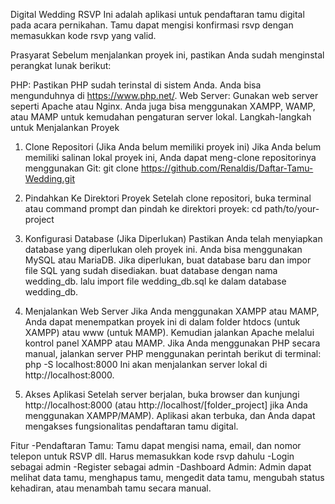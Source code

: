 Digital Wedding RSVP
Ini adalah aplikasi untuk pendaftaran tamu digital pada acara pernikahan. Tamu dapat mengisi konfirmasi rsvp dengan memasukkan kode rsvp yang valid.

Prasyarat
Sebelum menjalankan proyek ini, pastikan Anda sudah menginstal perangkat lunak berikut:

PHP: Pastikan PHP sudah terinstal di sistem Anda. Anda bisa mengunduhnya di https://www.php.net/.
Web Server: Gunakan web server seperti Apache atau Nginx. Anda juga bisa menggunakan XAMPP, WAMP, atau MAMP untuk kemudahan pengaturan server lokal.
Langkah-langkah untuk Menjalankan Proyek

1. Clone Repositori (Jika Anda belum memiliki proyek ini)
Jika Anda belum memiliki salinan lokal proyek ini, Anda dapat meng-clone repositorinya menggunakan Git:
git clone https://github.com/Renaldis/Daftar-Tamu-Wedding.git

2. Pindahkan Ke Direktori Proyek
Setelah clone repositori, buka terminal atau command prompt dan pindah ke direktori proyek:
cd path/to/your-project

3. Konfigurasi Database (Jika Diperlukan)
Pastikan Anda telah menyiapkan database yang diperlukan oleh proyek ini. Anda bisa menggunakan MySQL atau MariaDB. Jika diperlukan, buat database baru dan impor file SQL yang sudah disediakan.
buat database dengan nama wedding_db. lalu import file wedding_db.sql ke dalam database wedding_db.

4. Menjalankan Web Server
Jika Anda menggunakan XAMPP atau MAMP, Anda dapat menempatkan proyek ini di dalam folder htdocs (untuk XAMPP) atau www (untuk MAMP). Kemudian jalankan Apache melalui kontrol panel XAMPP atau MAMP.
Jika Anda menggunakan PHP secara manual, jalankan server PHP menggunakan perintah berikut di terminal:
php -S localhost:8000
Ini akan menjalankan server lokal di http://localhost:8000.

5. Akses Aplikasi
Setelah server berjalan, buka browser dan kunjungi http://localhost:8000 (atau http://localhost/[folder_project] jika Anda menggunakan XAMPP/MAMP). Aplikasi akan terbuka, dan Anda dapat mengakses fungsionalitas pendaftaran tamu digital.

Fitur
-Pendaftaran Tamu: Tamu dapat mengisi nama, email, dan nomor telepon untuk RSVP dll. Harus memasukkan kode rsvp dahulu
-Login sebagai admin
-Register sebagai admin
-Dashboard Admin: Admin dapat melihat data tamu, menghapus tamu, mengedit data tamu, mengubah status kehadiran, atau menambah tamu secara manual.
